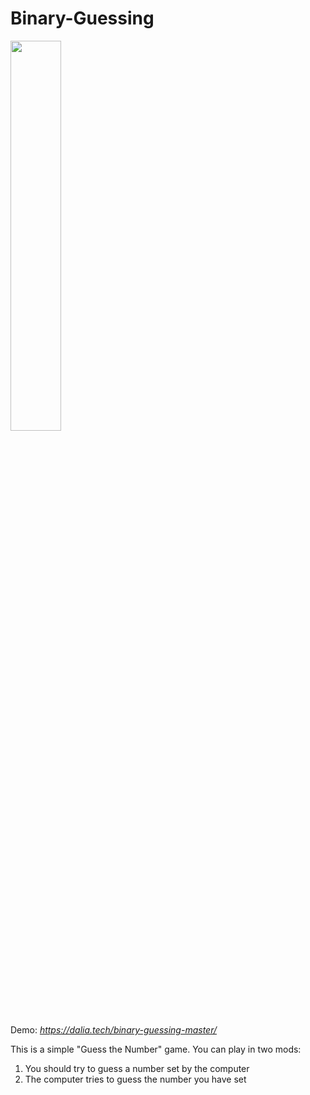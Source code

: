 # Binary-Guessing


<img src="https://user-images.githubusercontent.com/119595939/211914280-1e01e840-c2fb-49b0-83b1-ec6a55bd735c.JPG" width=40% height=40%>

Demo: *https://dalia.tech/binary-guessing-master/*

This is a simple "Guess the Number" game. You can play in two mods: 
1. You should try to guess a number set by the computer 
2. The computer tries to guess the number you have set 
